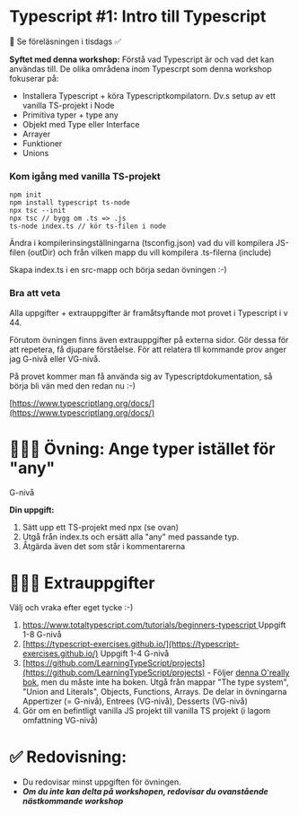 
# Typescript #1: Intro till Typescript 
👋 Se föreläsningen i tisdags ✅ 

**Syftet med denna workshop:** Förstå vad Typescript är och vad det kan användas till. De olika områdena inom Typescrpt som denna workshop fokuserar på:

* Installera Typescript + köra Typescriptkompilatorn. Dv.s setup av ett vanilla TS-projekt i Node
* Primitiva typer + type any
* Objekt med Type eller Interface
* Arrayer
* Funktioner
* Unions 

### Kom igång med vanilla TS-projekt

```
npm init
npm install typescript ts-node
npx tsc --init
npx tsc // bygg om .ts => .js
ts-node index.ts // kör ts-filen i node
```

Ändra i kompilerinsingställningarna (tsconfig.json) vad du vill kompilera JS-filen (outDir) och från vilken mapp du vill kompilera .ts-filerna (include)

Skapa index.ts i en src-mapp och börja sedan övningen :-)


### Bra att veta

Alla uppgifter + extrauppgifter är framåtsyftande mot provet i Typescript i v 44.

Förutom övningen finns även extrauppgifter på externa sidor. Gör dessa för att repetera, få djupare förståelse. För att relatera tll kommande prov anger jag G-nivå eller VG-nivå.

På provet kommer man få använda sig av Typescriptdokumentation, så börja bli vän med den redan nu :-)

[https://www.typescriptlang.org/docs/](https://www.typescriptlang.org/docs/)

# 👩🏽‍💻 Övning: Ange typer istället för "any" 

G-nivå

**Din uppgift:**

1. Sätt upp ett TS-projekt med npx (se ovan)
1. Utgå från index.ts och ersätt alla "any" med passande typ.
1. Åtgärda även det som står i kommentarerna


# 🏃🏽‍♂️ Extrauppgifter

Välj och vraka efter eget tycke :-)


1. [https://www.totaltypescript.com/tutorials/beginners-typescript
  ](https://www.totaltypescript.com/tutorials/beginners-typescript) Uppgift 1-8 G-nivå
2. [https://typescript-exercises.github.io/](https://typescript-exercises.github.io/) Uppgift 1-4 G-nivå
3. [https://github.com/LearningTypeScript/projects](https://github.com/LearningTypeScript/projects) - Följer [denna O'really bok](https://www.oreilly.com/library/view/learning-typescript/9781098110321/?_gl=1*pv2bzi*_ga*MTgzNjg0Njk0Ny4xNjk1MDMwMDU5*_ga_092EL089CH*MTY5NTIxMjAxOS4yLjEuMTY5NTIxMjIzNS40MS4wLjA.), men du måste inte ha boken. Utgå från mappar "The type system", "Union and Literals", Objects, Functions, Arrays. De delar in övningarna Appertizer (= G-nivå), Entrees (VG-nivå), Desserts (VG-nivå)
4. Gör om en befintligt vanilla JS projekt till vanilla TS projekt (i lagom omfattning VG-nivå)




# ✅ Redovisning:
* Du redovisar minst uppgiften för övningen. 
* ***Om du inte kan delta på workshopen, redovisar du ovanstående nästkommande workshop***







